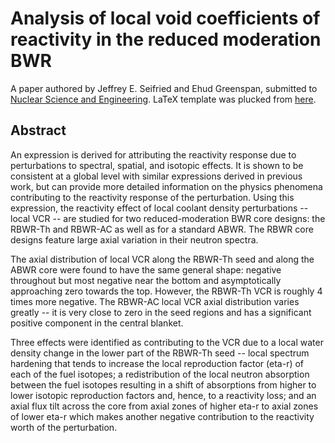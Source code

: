 Analysis of local void coefficients of reactivity in the reduced moderation BWR
===============================================================================

A paper authored by Jeffrey E. Seifried and Ehud Greenspan, submitted to [Nuclear Science and Engineering](http://www.ans.org/pubs/journals/nse/).  LaTeX template was plucked from [here](https://github.com/paulromano/ans-latex-class).

Abstract
--------

An expression is derived for attributing the reactivity response due to perturbations to spectral, spatial, and isotopic effects.
It is shown to be consistent at a global level with similar expressions derived in previous work, but can provide more detailed information on the physics phenomena contributing to the reactivity response of the perturbation.
Using this expression, the reactivity effect of local coolant density perturbations -- local VCR -- are studied for two reduced-moderation BWR core designs: the RBWR-Th and RBWR-AC as well as for a standard ABWR.
The RBWR core designs feature large axial variation in their neutron spectra.

The axial distribution of local VCR along the RBWR-Th seed and along the ABWR core were found to have the same general shape: negative throughout but most negative near the bottom and asymptotically approaching zero towards the top.
However, the RBWR-Th VCR is roughly 4 times more negative.
The RBWR-AC local VCR axial distribution varies greatly -- it is very close to zero in the seed regions and has a significant positive component in the central blanket.

Three effects were identified as contributing to the VCR due to a local water density change in the lower part of the RBWR-Th seed -- local spectrum hardening that tends to increase the local reproduction factor (eta-r) of each of the fuel isotopes; a redistribution of the local neutron absorption between the fuel isotopes resulting in a shift of absorptions from higher to lower isotopic reproduction factors and, hence, to a reactivity loss; and an axial flux tilt across the core from axial zones of higher eta-r to axial zones of lower eta-r which makes another negative contribution to the reactivity worth of the perturbation.
